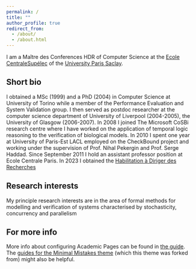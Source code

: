 ```yaml
---
permalink: /
title: ""
author_profile: true
redirect_from: 
  - /about/
  - /about.html
---
```


I am a Maître des Conferences HDR of Computer Science at the [Ecole CentraleSupélec](https://www.centralesupelec.fr/)  of the [University  Paris Saclay](https://www.universite-paris-saclay.fr/).  

## Short bio
I obtained a  MSc (1999) and a PhD (2004) in Computer Science at University of Torino while a member of the Performance Evaluation and System Validation group. I then served as postdoc researcher at the computer science department of University of Liverpool (2004-2005),  the University of Glasgow (2006-2007). In 2008 I joined The Microsoft CoSBi research centre where I have worked on the application of temporal logic reasoning to the verification of biological models. In 2010 I spent one year at University of Paris-Est LACL employed on the CheckBound project and working under the supervision of Prof. Nihal Pekergin and Prof. Serge Haddad. Since September 2011 I hold an assistant professor position at Ecole Centrale Paris. In 2023 I obtained the [Habilitation à Diriger des Recherches](https://theses.hal.science/tel-04335487) 

## Research interests 
My principle research interests are in the area of formal methods for modelling and verification of  systems characterised by stochasticity,  concurrency and parallelism

For more info
------
More info about configuring Academic Pages can be found in [the guide](https://academicpages.github.io/markdown/). The [guides for the Minimal Mistakes theme](https://mmistakes.github.io/minimal-mistakes/docs/configuration/) (which this theme was forked from) might also be helpful.
